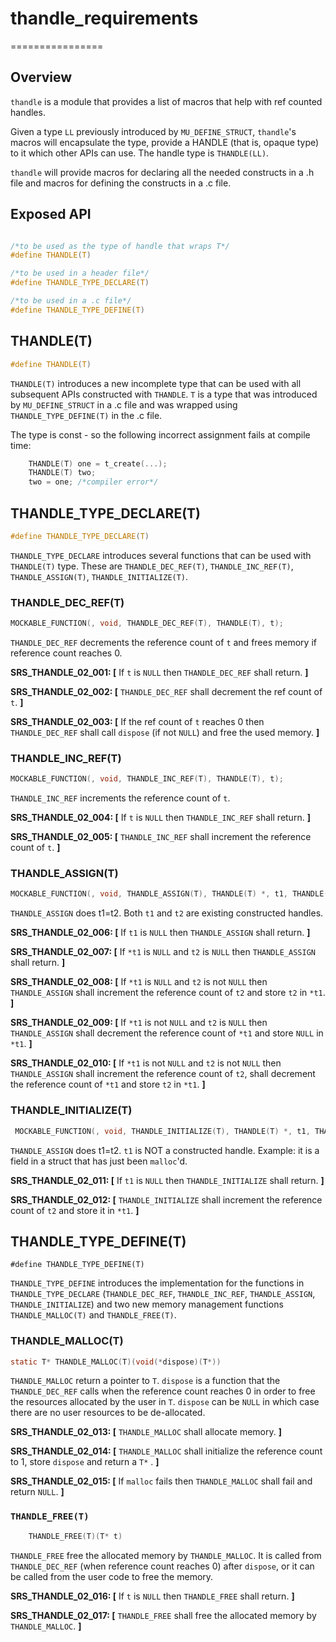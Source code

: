 # thandle_requirements
================

## Overview

`thandle` is a module that provides a list of macros that help with ref counted handles.

Given a type `LL` previously introduced by `MU_DEFINE_STRUCT`, `thandle`'s macros will encapsulate the type, provide a HANDLE (that is, opaque type) to it which other APIs can use. The handle type is `THANDLE(LL)`.

`thandle` will provide macros for declaring all the needed constructs in a .h file and macros for defining the constructs in a .c file.

## Exposed API

```c

/*to be used as the type of handle that wraps T*/
#define THANDLE(T)

/*to be used in a header file*/
#define THANDLE_TYPE_DECLARE(T)

/*to be used in a .c file*/
#define THANDLE_TYPE_DEFINE(T)

```

## THANDLE(T)

```c
#define THANDLE(T) 
```

`THANDLE(T)` introduces a new incomplete type that can be used with all subsequent APIs constructed with `THANDLE`. `T` is a type that was introduced by `MU_DEFINE_STRUCT` in a .c file and was wrapped using `THANDLE_TYPE_DEFINE(T)` in the .c file.

The type is const - so the following incorrect assignment fails at compile time:

```c
    THANDLE(T) one = t_create(...);
    THANDLE(T) two;
    two = one; /*compiler error*/
```

## THANDLE_TYPE_DECLARE(T)
```c
#define THANDLE_TYPE_DECLARE(T)
```

`THANDLE_TYPE_DECLARE` introduces several functions that can be used with `THANDLE(T)` type. These are `THANDLE_DEC_REF(T)`, `THANDLE_INC_REF(T)`, `THANDLE_ASSIGN(T)`, `THANDLE_INITIALIZE(T)`.

###  THANDLE_DEC_REF(T)
```c
MOCKABLE_FUNCTION(, void, THANDLE_DEC_REF(T), THANDLE(T), t);
```

`THANDLE_DEC_REF` decrements the reference count of `t` and frees memory if reference count reaches 0.

**SRS_THANDLE_02_001: [** If `t` is `NULL` then `THANDLE_DEC_REF` shall return. **]**

**SRS_THANDLE_02_002: [** `THANDLE_DEC_REF` shall decrement the ref count of `t`.  **]**

**SRS_THANDLE_02_003: [** If the ref count of `t` reaches 0 then `THANDLE_DEC_REF` shall call `dispose` (if not `NULL`) and free the used memory.  **]**

### THANDLE_INC_REF(T)
```c
MOCKABLE_FUNCTION(, void, THANDLE_INC_REF(T), THANDLE(T), t);
```

`THANDLE_INC_REF` increments the reference count of `t`.

**SRS_THANDLE_02_004: [** If `t` is `NULL` then `THANDLE_INC_REF` shall return. **]**

**SRS_THANDLE_02_005: [** `THANDLE_INC_REF` shall increment the reference count of `t`. **]**

### THANDLE_ASSIGN(T)
```c
MOCKABLE_FUNCTION(, void, THANDLE_ASSIGN(T), THANDLE(T) *, t1, THANDLE(T), t2 );
```

`THANDLE_ASSIGN` does t1=t2. Both `t1` and `t2` are existing constructed handles.


**SRS_THANDLE_02_006: [** If `t1` is `NULL` then `THANDLE_ASSIGN` shall return. **]**

**SRS_THANDLE_02_007: [** If `*t1` is `NULL` and `t2` is `NULL` then `THANDLE_ASSIGN` shall return. **]**

**SRS_THANDLE_02_008: [** If `*t1` is `NULL` and `t2` is not `NULL` then `THANDLE_ASSIGN` shall increment the reference count of `t2` and store `t2` in `*t1`. **]**

**SRS_THANDLE_02_009: [** If `*t1` is not `NULL` and `t2` is `NULL` then `THANDLE_ASSIGN` shall decrement the reference count of `*t1` and store `NULL` in `*t1`. **]**

**SRS_THANDLE_02_010: [** If `*t1` is not `NULL` and `t2` is not `NULL` then `THANDLE_ASSIGN` shall increment the reference count of `t2`, shall decrement the reference count of `*t1` and store `t2` in `*t1`. **]**

###  THANDLE_INITIALIZE(T)
```c
 MOCKABLE_FUNCTION(, void, THANDLE_INITIALIZE(T), THANDLE(T) *, t1, THANDLE(T), t2 );
 ```

`THANDLE_ASSIGN` does t1=t2. `t1` is NOT a constructed handle. Example: it is a field in a struct that has just been `malloc`'d.

**SRS_THANDLE_02_011: [** If `t1` is `NULL` then `THANDLE_INITIALIZE` shall return. **]**

**SRS_THANDLE_02_012: [** `THANDLE_INITIALIZE` shall increment the reference count of `t2` and store it in `*t1`. **]**

## THANDLE_TYPE_DEFINE(T)
```
#define THANDLE_TYPE_DEFINE(T)
```

`THANDLE_TYPE_DEFINE` introduces the implementation for the functions in `THANDLE_TYPE_DECLARE` (`THANDLE_DEC_REF`, `THANDLE_INC_REF`, `THANDLE_ASSIGN`, `THANDLE_INITIALIZE`) and two new memory management functions `THANDLE_MALLOC(T)` and `THANDLE_FREE(T)`.

### THANDLE_MALLOC(T)
```c
static T* THANDLE_MALLOC(T)(void(*dispose)(T*))
```

`THANDLE_MALLOC` return a pointer to `T`. `dispose` is a function that the `THANDLE_DEC_REF` calls when the reference count reaches 0 in order to free the resources allocated by the user in `T`. `dispose` can be `NULL` in which case there are no user resources to be de-allocated.

**SRS_THANDLE_02_013: [** `THANDLE_MALLOC` shall allocate memory. **]**

**SRS_THANDLE_02_014: [** `THANDLE_MALLOC` shall initialize the reference count to 1, store `dispose` and return a `T*` . **]**

**SRS_THANDLE_02_015: [** If `malloc` fails then `THANDLE_MALLOC` shall fail and return `NULL`. **]**


### `THANDLE_FREE(T)`
```c
    THANDLE_FREE(T)(T* t)
```

`THANDLE_FREE` free the allocated memory by `THANDLE_MALLOC`. It is called from `THANDLE_DEC_REF` (when reference count reaches 0) after `dispose`, or it can be called from the user code to free the memory.

**SRS_THANDLE_02_016: [** If `t` is `NULL` then `THANDLE_FREE` shall return. **]**

**SRS_THANDLE_02_017: [** `THANDLE_FREE` shall free the allocated memory by `THANDLE_MALLOC`. **]**



